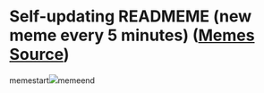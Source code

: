 # Self-updating READMEME (new meme every 5 minutes) ([Memes Source](https://bramses.notion.site/a49c1e962b7646879176ac3b327b6533?v=4d1eda54b170483cb03a40f257231764))

memestart![](https://www.notion.so/image/https%3A%2F%2Fs3-us-west-2.amazonaws.com%2Fsecure.notion-static.com%2Fa88a282b-cc13-4d70-b767-5cfa95f32a9f%2FF87CC08F-810A-40C9-8CE9-DE83A5D8BC04.jpeg?table=block&id=758b3d0d-42e6-44a5-9813-4155c8e81efb&cache=v2)memeend
